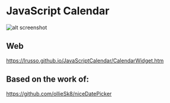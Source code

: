 # JavaScript Calendar

![alt screenshot](https://raw.githubusercontent.com/lrusso/JavaScriptCalendar/master/JavaScriptCalendar.png)

## Web

https://lrusso.github.io/JavaScriptCalendar/CalendarWidget.htm

## Based on the work of:

https://github.com/ollieSk8/niceDatePicker
